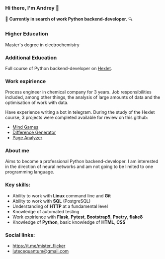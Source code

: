 ### Hi there, I'm Andrey 👋

🔎 **Currently in search of work Python backend-developer.** 🔍

### Higher Education
Master's degree in electrochemistry

### Additional Education
Full course of Python backend-developer on [Hexlet](https://ru.hexlet.io/).

### Work expirience
Process engineer in chemical company for 3 years. Job responsibilities included, among other things, the analysis of large amounts of data and the optimisation of work with data.

Have experience writing a bot in telegram.
During the study of the Hexlet course, 3 projects were completed available for review on this github:
- [Mind Games](https://github.com/MisterFlicker/python-project-49)
- [Difference Generator](https://github.com/MisterFlicker/python-project-50)
- [Page Analyzer](https://github.com/MisterFlicker/python-project-83)

### About me
Aims to become a professional Python backend-developer. I am interested in the direction of neural networks and am not going to be limited to one programming language.

### Key skills:
- Ability to work with **Linux** command line and **Git**
- Ability to work with **SQL** (PostgreSQL)
- Understanding of **HTTP** at a fundamental level
- Knowledge of automated testing
- Work expirience with **Flask**, **Pytest**, **Bootstrap5**, **Poetry**, **flake8**
- Knowledge of **Python**, basic knowledge of **HTML**, **CSS**

### Social links:
- https://t.me/mister_flicker
- lutecequantum@gmail.com

<!--
**MisterFlicker/MisterFlicker** is a ✨ _special_ ✨ repository because its `README.md` (this file) appears on your GitHub profile.

Here are some ideas to get you started:

- 🔭 I’m currently working on ...
- 🌱 I’m currently learning ...
- 👯 I’m looking to collaborate on ...
- 🤔 I’m looking for help with ...
- 💬 Ask me about ...
- 📫 How to reach me: ...
- 😄 Pronouns: ...
- ⚡ Fun fact: ...
-->
